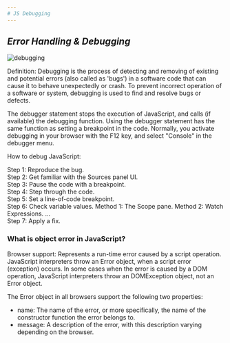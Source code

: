 ```yaml
---
# JS Debugging
---
```


## ***Error Handling & Debugging***

![debugging](https://image.slidesharecdn.com/debugging-javascript-web-141030080414-conversion-gate02/95/debugging-javascript-1-638.jpg?cb=1415345877)

Definition: Debugging is the process of detecting and removing of existing and potential errors (also called as 'bugs') in a software code that can cause it to behave unexpectedly or crash. To prevent incorrect operation of a software or system, debugging is used to find and resolve bugs or defects.

The debugger statement stops the execution of JavaScript, and calls (if available) the debugging function. Using the debugger statement has the same function as setting a breakpoint in the code. Normally, you activate debugging in your browser with the F12 key, and select "Console" in the debugger menu.

How to debug JavaScript:

Step 1: Reproduce the bug.
<br>Step 2: Get familiar with the Sources panel UI.
<br>Step 3: Pause the code with a breakpoint.
<br>Step 4: Step through the code.
<br>Step 5: Set a line-of-code breakpoint.
<br>Step 6: Check variable values. Method 1: The Scope pane. Method 2: Watch Expressions. ...
<br>Step 7: Apply a fix.

### What is object error in JavaScript?

Browser support: Represents a run-time error caused by a script operation. JavaScript interpreters throw an Error object, when a script error (exception) occurs. In some cases when the error is caused by a DOM operation, JavaScript interpreters throw an DOMException object, not an Error object.

The Error object in all browsers support the following two properties: 

+ name: The name of the error, or more specifically, the name of the constructor function the error belongs to. 
+ message: A description of the error, with this description varying depending on the browser.